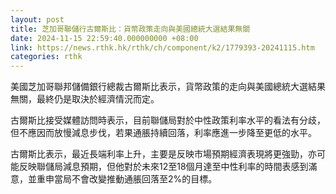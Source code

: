 ```yaml
---
layout: post
title: 芝加哥聯儲行古爾斯比：貨幣政策走向與美國總統大選結果無關
date: 2024-11-15 22:59:40.000000000 +08:00
link: https://news.rthk.hk/rthk/ch/component/k2/1779393-20241115.htm
categories: rthk
---
```


美國芝加哥聯邦儲備銀行總裁古爾斯比表示，貨幣政策的走向與美國總統大選結果無關，最終仍是取決於經濟情況而定。

古爾斯比接受媒體訪問時表示，目前聯儲局對於中性政策利率水平的看法有分歧，但不應因而放慢減息步伐，若果通脹持續回落，利率應進一步降至更低的水平。

古爾斯比表示，最近長端利率上升，主要是反映市場預期經濟表現將更強勁，亦可能反映聯儲局減息預期，但他對於未來12至18個月達至中性利率的時間表感到滿意，並重申當局不會改變推動通脹回落至2%的目標。
